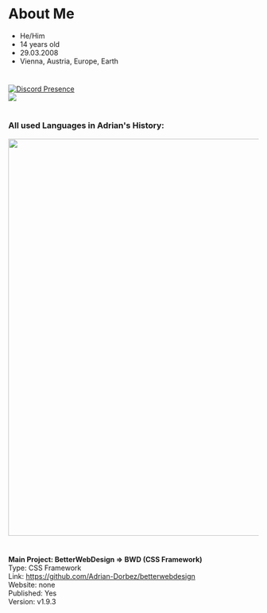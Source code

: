 # About Me

- He/Him
- 14 years old
- 29.03.2008
- Vienna, Austria, Europe, Earth


#

[![Discord Presence](https://lanyard.cnrad.dev/api/901156033618137089?theme=dark&bg=0e0e0f&)](https://discord.com/users/901156033618137089)
<br>
<img src="https://github-readme-stats.vercel.app/api?username=adrian-dorbez&show_icons=true&theme=dark" />
<br/>

#

### All used Languages in Adrian's History:
<img src="https://wakatime.com/share/@986cb447-c1cf-40c5-b536-92c90c1878c0/25ee1fe0-8d20-481d-8f04-b82907fcde1f.png" width="800px"/>

#

<b>Main Project: BetterWebDesign => BWD (CSS Framework)</b><br>
Type: CSS Framework<br>
Link: https://github.com/Adrian-Dorbez/betterwebdesign <br>
Website: none <br>
Published: Yes <br>
Version: v1.9.3
